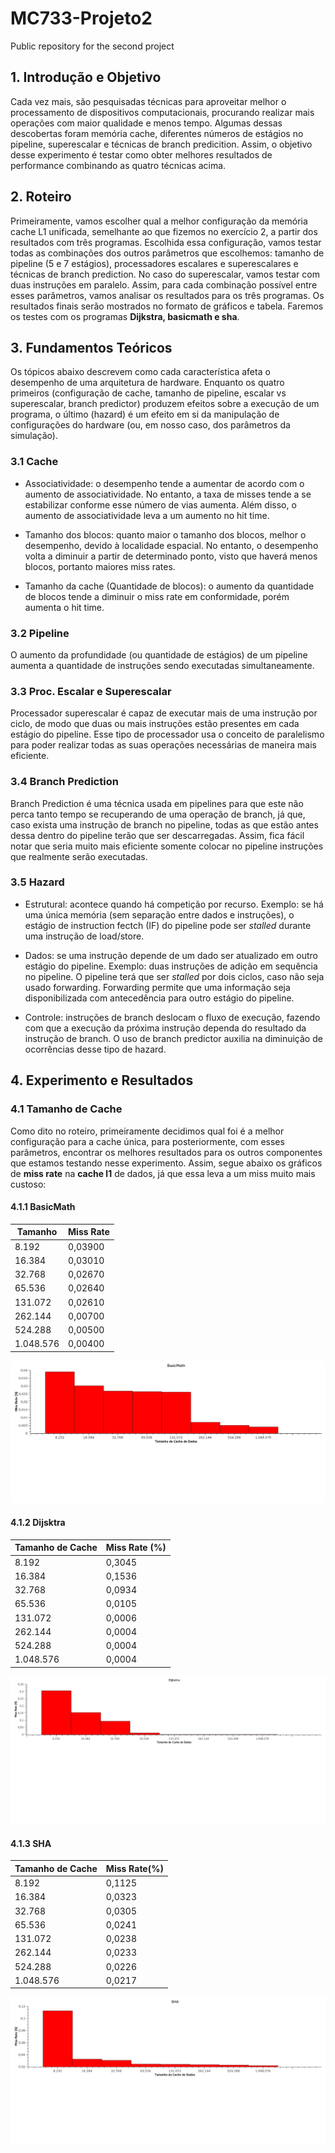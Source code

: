 # MC733-Projeto2
Public repository for the second project

## 1. Introdução e Objetivo
Cada vez mais, são pesquisadas técnicas para aproveitar melhor o processamento de dispositivos computacionais, procurando realizar mais operações com maior qualidade e menos tempo. Algumas dessas descobertas foram memória cache, diferentes números de estágios no pipeline, superescalar e técnicas de branch predicition. Assim, o objetivo desse experimento é testar como obter melhores resultados de performance combinando as quatro técnicas acima.

## 2. Roteiro
Primeiramente, vamos escolher qual a melhor configuração da memória cache L1 unificada, semelhante ao que fizemos no exercício 2, a partir dos resultados com três programas. Escolhida essa configuração, vamos testar todas as combinações dos outros parâmetros que escolhemos:
tamanho de pipeline (5 e 7 estágios), processadores escalares e superescalares e técnicas de branch prediction. No caso do superescalar, vamos testar com duas instruções em paralelo. Assim, para cada combinação possível entre esses parâmetros, vamos analisar os resultados para os três programas. Os resultados finais serão mostrados no formato de gráficos e tabela. Faremos os testes com os programas 
**Dijkstra, basicmath e sha**.

## 3. Fundamentos Teóricos
Os tópicos abaixo descrevem como cada característica afeta o desempenho de uma arquitetura de hardware. Enquanto os quatro primeiros (configuração de cache, tamanho de pipeline, escalar vs superescalar, branch predictor) produzem efeitos sobre a execução de um programa, o último (hazard) é um efeito em si da manipulação de configurações do hardware (ou, em nosso caso, dos parâmetros da simulação).

### 3.1 Cache
- Associatividade: o desempenho tende a aumentar de acordo com o aumento de associatividade. No entanto, a taxa de misses tende a se estabilizar conforme esse número de vias aumenta. Além disso, o aumento de associatividade leva a um aumento no hit time.

- Tamanho dos blocos: quanto maior o tamanho dos blocos, melhor o desempenho, devido à localidade espacial. No entanto, o desempenho volta a diminuir a partir de determinado ponto, visto que haverá menos blocos, portanto maiores miss rates.

- Tamanho da cache (Quantidade de blocos): o aumento da quantidade de blocos tende a diminuir o miss rate em conformidade, porém aumenta o hit time.

### 3.2 Pipeline
O aumento da profundidade (ou quantidade de estágios) de um pipeline aumenta a quantidade de instruções sendo executadas simultaneamente.

### 3.3 Proc. Escalar e Superescalar
Processador superescalar é capaz de executar mais de uma instrução por ciclo, de modo que duas ou mais instruções estão presentes em cada estágio do pipeline. Esse tipo de processador usa o conceito de paralelismo para poder realizar todas as suas operações necessárias de maneira mais eficiente.

### 3.4 Branch Prediction
Branch Prediction é uma técnica usada em pipelines para que este não perca tanto tempo se recuperando de uma operação de branch, já que, caso exista uma instrução de branch no pipeline, todas as que estão antes dessa dentro do pipeline terão que ser descarregadas. Assim, fica fácil notar que seria muito mais eficiente somente colocar no pipeline instruções que realmente serão executadas.

### 3.5 Hazard
- Estrutural: acontece quando há competição por recurso. Exemplo: se há uma única memória (sem separação entre dados e instruções), o estágio de instruction fectch (IF) do pipeline pode ser _stalled_ durante uma instrução de load/store.

- Dados: se uma instrução depende de um dado ser atualizado em outro estágio do pipeline. Exemplo: duas instruções de adição em sequência no pipeline. O pipeline terá que ser _stalled_ por dois ciclos, caso não seja usado forwarding. Forwarding permite que uma informação seja disponibilizada com antecedência para outro estágio do pipeline.

- Controle: instruções de branch deslocam o fluxo de execução, fazendo com que a execução da próxima instrução dependa do resultado da instrução de branch. O uso de branch predictor auxilia na diminuição de ocorrências desse tipo de hazard.

## 4. Experimento e Resultados
### 4.1 Tamanho de Cache
Como dito no roteiro, primeiramente decidimos qual foi é a melhor configuração para a cache única, para posteriormente, com esses parâmetros, encontrar os melhores resultados para os outros componentes que estamos testando nesse experimento. Assim, segue abaixo os gráficos de **miss rate** na **cache l1** de dados, já que essa leva a um miss muito mais custoso:  

#### 4.1.1 BasicMath

| Tamanho   | Miss Rate          |
|-----------|--------------------|
| 8.192     | 0,03900 |
| 16.384    | 0,03010 |
| 32.768    | 0,02670 |
| 65.536    | 0,02640 |
| 131.072   | 0,02610 |
| 262.144   | 0,00700 |
| 524.288   | 0,00500 |
| 1.048.576 | 0,00400 |  


![BasicMath](graficos/basic_math_cache_size.jpeg)  


#### 4.1.2 Dijsktra  

| Tamanho de Cache | Miss Rate (%)      |
|------------------|--------------------|
| 8.192            | 0,3045 |
| 16.384           | 0,1536 |
| 32.768           | 0,0934 |
| 65.536           | 0,0105 |
| 131.072          | 0,0006 |
| 262.144          | 0,0004 |
| 524.288          | 0,0004 |
| 1.048.576        | 0,0004 |  


![Djikstra](graficos/dijkstra_cache_size.jpeg)  

#### 4.1.3 SHA

| Tamanho de Cache | Miss Rate(%)       |
|------------------|--------------------|
| 8.192            | 0,1125 |
| 16.384           | 0,0323|
| 32.768           | 0,0305|
| 65.536           | 0,0241|
| 131.072          | 0,0238 |
| 262.144          | 0,0233 |
| 524.288          | 0,0226|
| 1.048.576        | 0,0217 |

![SHA](graficos/sha_cache_size.jpeg) 



